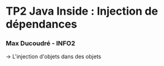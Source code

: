 # TP2 Java Inside : Injection de dépendances
### Max Ducoudré - INFO2

-> L'injection d'objets dans des objets


